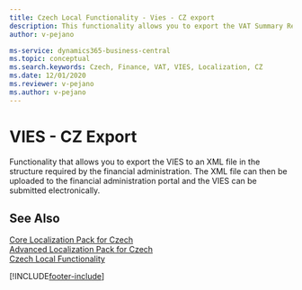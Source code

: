 ```yaml
---
title: Czech Local Functionality - Vies - CZ export
description: This functionality allows you to export the VAT Summary Report to an XML file.
author: v-pejano

ms-service: dynamics365-business-central
ms.topic: conceptual
ms.search.keywords: Czech, Finance, VAT, VIES, Localization, CZ
ms.date: 12/01/2020
ms.reviewer: v-pejano
ms.author: v-pejano
---
```



# VIES - CZ Export  

Functionality that allows you to export the VIES to an XML file in the structure required by the financial administration. The XML file can then be uploaded to the financial administration portal and the VIES can be submitted electronically.

## See Also

[Core Localization Pack for Czech](ui-extensions-core-localization-pack-cz.md)  
[Advanced Localization Pack for Czech](ui-extensions-advanced-localization-pack-cz.md)  
[Czech Local Functionality](czech-local-functionality.md)  


[!INCLUDE[footer-include](../../includes/footer-banner.md)]